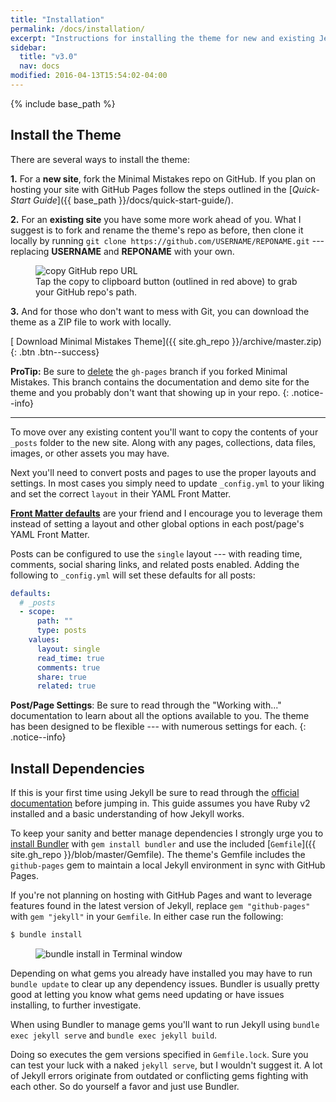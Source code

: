 ```yaml
---
title: "Installation"
permalink: /docs/installation/
excerpt: "Instructions for installing the theme for new and existing Jekyll based sites."
sidebar:
  title: "v3.0"
  nav: docs
modified: 2016-04-13T15:54:02-04:00
---
```


{% include base_path %}

## Install the Theme

There are several ways to install the theme:

**1.** For a **new site**, fork the Minimal Mistakes repo on GitHub. If you plan on hosting your site with GitHub Pages follow the steps outlined in the [*Quick-Start Guide*]({{ base_path }}/docs/quick-start-guide/).

**2.** For an **existing site** you have some more work ahead of you. What I suggest is to fork and rename the theme's repo as before, then clone it locally by running `git clone https://github.com/USERNAME/REPONAME.git` --- replacing **USERNAME** and **REPONAME** with your own.

<figure>
  <img src="{{ base_path }}/images/mm-github-copy-repo-url.jpg" alt="copy GitHub repo URL">
  <figcaption>Tap the copy to clipboard button (outlined in red above) to grab your GitHub repo's path.</figcaption>
</figure>

**3.** And for those who don't want to mess with Git, you can download the theme as a ZIP file to work with locally.

[<i class="fa fa-download"></i> Download Minimal Mistakes Theme]({{ site.gh_repo }}/archive/master.zip){: .btn .btn--success}

**ProTip:** Be sure to [delete](https://github.com/blog/1377-create-and-delete-branches) the `gh-pages` branch if you forked Minimal Mistakes. This branch contains the documentation and demo site for the theme and you probably don't want that showing up in your repo.
{: .notice--info}

---

To move over any existing content you'll want to copy the contents of your `_posts` folder to the new site. Along with any pages, collections, data files, images, or other assets you may have.

Next you'll need to convert posts and pages to use the proper layouts and settings. In most cases you simply need to update `_config.yml` to your liking and set the correct `layout` in their YAML Front Matter.

[**Front Matter defaults**](https://jekyllrb.com/docs/configuration/#front-matter-defaults) are your friend and I encourage you to leverage them instead of setting a layout and other global options in each post/page's YAML Front Matter.

Posts can be configured to use the `single` layout --- with reading time, comments, social sharing links, and related posts enabled. Adding the following to `_config.yml` will set these defaults for all posts:

```yaml
defaults:
  # _posts
  - scope:
      path: ""
      type: posts
    values:
      layout: single
      read_time: true
      comments: true
      share: true
      related: true
```

**Post/Page Settings**: Be sure to read through the "Working with..." documentation to learn about all the options available to you. The theme has been designed to be flexible --- with numerous settings for each.
{: .notice--info}

## Install Dependencies

If this is your first time using Jekyll be sure to read through the [official documentation](https://jekyllrb.com/docs/home/) before jumping in. This guide assumes you have Ruby v2 installed and a basic understanding of how Jekyll works.

To keep your sanity and better manage dependencies I strongly urge you to [install Bundler](http://bundler.io/) with `gem install bundler` and use the included [`Gemfile`]({{ site.gh_repo }}/blob/master/Gemfile). The theme's Gemfile includes the `github-pages` gem to maintain a local Jekyll environment in sync with GitHub Pages.

If you're not planning on hosting with GitHub Pages and want to leverage features found in the latest version of Jekyll, replace `gem "github-pages"` with `gem "jekyll"` in your `Gemfile`. In either case run the following:

```bash
$ bundle install
```

<figure>
  <img src="{{ base_path }}/images/mm-bundle-install.gif" alt="bundle install in Terminal window">
</figure>

Depending on what gems you already have installed you may have to run `bundle update` to clear up any dependency issues. Bundler is usually pretty good at letting you know what gems need updating or have issues installing, to further investigate.

When using Bundler to manage gems you'll want to run Jekyll using `bundle exec jekyll serve` and `bundle exec jekyll build`.

Doing so executes the gem versions specified in `Gemfile.lock`. Sure you can test your luck with a naked `jekyll serve`, but I wouldn't suggest it. A lot of Jekyll errors originate from outdated or conflicting gems fighting with each other. So do yourself a favor and just use Bundler.